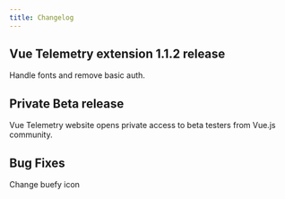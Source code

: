 ```yaml
---
title: Changelog
---
```


<changelog-item project="extension" date="08/18/2020">

## Vue Telemetry extension 1.1.2 release

Handle fonts and remove basic auth.

</changelog-item>

<changelog-item project="website" date="08/09/2020">

## Private Beta release

Vue Telemetry website opens private access to beta testers from Vue.js community.

</changelog-item>

<changelog-item project="analyzer" date="07/22/2020">

## Bug Fixes

Change buefy icon

</changelog-item>
